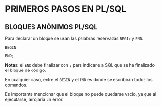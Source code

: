 # PRIMEROS PASOS EN PL/SQL

## BLOQUES ANÓNIMOS PL/SQL

Para declarar un bloque se usan las palabras reservadas `BEGIN` y `END`.

~~~
BEGIN

END;
~~~

**Notas:** el `END` debe finalizar con `;` para indicarle a SQL que se ha finalizado el bloque de código.

En cualquier caso, entre el `BEGIN` y el `END` es donde se escribirán todos los comandos.

Es importante mencionar que el bloque no puede quedarse vacío, ya que al ejecutarse, arrojaría un error.